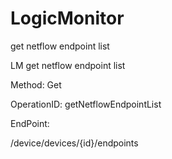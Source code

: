 #     LogicMonitor


get netflow endpoint list

LM get netflow endpoint list

Method: Get

OperationID: getNetflowEndpointList

EndPoint:

/device/devices/{id}/endpoints
